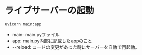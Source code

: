 # ライブサーバーの起動
```
uvicorn main:app
```

- main: main.pyファイル
- app: main.py内部に記載したappのこと 
- --reload: コードの変更があった時にサーバーを自動で再起動。